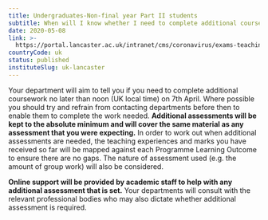 ```yaml
---
title: Undergraduates-Non-final year Part II students
subtitle: When will I know whether I need to complete additional coursework or tests?
date: 2020-05-08
link: >-
  https://portal.lancaster.ac.uk/intranet/cms/coronavirus/exams-teaching-and-assessment
countryCode: uk
status: published
instituteSlug: uk-lancaster
---
```

Your department will aim to tell you if you need to complete additional coursework no later than noon (UK local time) on 7th April. Where possible you should try and refrain from contacting departments before then to enable them to complete the work needed. **Additional assessments will be kept to the absolute minimum and will cover the same material as any assessment that you were expecting.** In order to work out when additional assessments are needed, the teaching experiences and marks you have received so far will be mapped against each Programme Learning Outcome to ensure there are no gaps. The nature of assessment used (e.g. the amount of group work) will also be considered.

**Online support will be provided by academic staff to help with any additional assessment that is set.** Your departments will consult with the relevant professional bodies who may also dictate whether additional assessment is required. 
